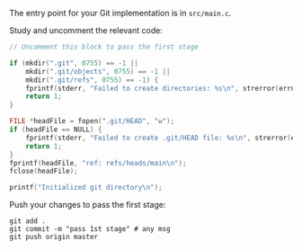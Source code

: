 The entry point for your Git implementation is in `src/main.c`.

Study and uncomment the relevant code: 

```c
// Uncomment this block to pass the first stage

if (mkdir(".git", 0755) == -1 ||
    mkdir(".git/objects", 0755) == -1 ||
    mkdir(".git/refs", 0755) == -1) {
    fprintf(stderr, "Failed to create directories: %s\n", strerror(errno));
    return 1;
}

FILE *headFile = fopen(".git/HEAD", "w");
if (headFile == NULL) {
    fprintf(stderr, "Failed to create .git/HEAD file: %s\n", strerror(errno));
    return 1;
}
fprintf(headFile, "ref: refs/heads/main\n");
fclose(headFile);

printf("Initialized git directory\n");
```

Push your changes to pass the first stage:

```
git add .
git commit -m "pass 1st stage" # any msg
git push origin master
```
